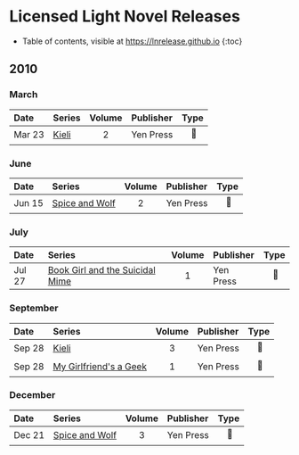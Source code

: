 # Licensed Light Novel Releases

- Table of contents, visible at https://lnrelease.github.io
{:toc}

## 2010

### March

Date|Series|Volume|Publisher|Type|
:---|:---|:---:|:---|---|
Mar 23|[Kieli](https://yenpress.com/titles/9780759529304-kieli-vol-2-light-novel-white-wake-on-the-sand)|2|Yen Press|<span style="visibility: hidden">💻</span>📖|

### June

Date|Series|Volume|Publisher|Type|
:---|:---|:---:|:---|---|
Jun 15|[Spice and Wolf](https://yenpress.com/titles/9780759531062-spice-and-wolf-vol-2-light-novel)|2|Yen Press|<span style="visibility: hidden">💻</span>📖|

### July

Date|Series|Volume|Publisher|Type|
:---|:---|:---:|:---|---|
Jul 27|[Book Girl and the Suicidal Mime](https://yenpress.com/titles/9780316076906-book-girl-and-the-suicidal-mime-light-novel)|1|Yen Press|<span style="visibility: hidden">💻</span>📖|

### September

Date|Series|Volume|Publisher|Type|
:---|:---|:---:|:---|---|
Sep 28|[Kieli](https://yenpress.com/titles/9780759529311-kieli-vol-3-light-novel-prisoners-bound-for-another-planet)|3|Yen Press|<span style="visibility: hidden">💻</span>📖|
Sep 28|[My Girlfriend's a Geek](https://yenpress.com/titles/9780759531710-my-girlfriend-s-a-geek-vol-1-light-novel)|1|Yen Press|<span style="visibility: hidden">💻</span>📖|

### December

Date|Series|Volume|Publisher|Type|
:---|:---|:---:|:---|---|
Dec 21|[Spice and Wolf](https://yenpress.com/titles/9780759531079-spice-and-wolf-vol-3-light-novel)|3|Yen Press|<span style="visibility: hidden">💻</span>📖|
